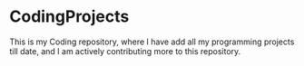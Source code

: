 # CodingProjects
This is my Coding repository, where I have add all my programming projects till date, and I am actively contributing more to this repository.
